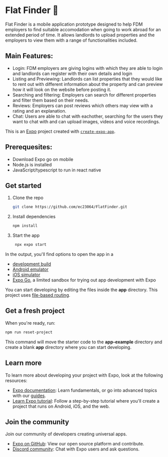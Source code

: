 # Flat Finder 👋

Flat Finder is a mobile application prototype designed to help FDM employers to find suitable accomodation when going to work abroad for an extended period of time. It allows landlords to upload properties and the employers to view them with a range of functionalities included.

## Main Features:

- Login: FDM employers are giving logins with which they are able to login and landlords can register with their own details and login
- Listing and Previewing: Landlords can list properties that they would like to rent out with different information about the property and can preview how it will look on the website before posting it.
- Searching and filtering: Employers can search for different properties and filter them based on their needs.
- Reviews: Employers can post reviews which others may view with a rating and an explanation.
- Chat: Users are able to chat with eachother, searching for the users they want to chat with and can upload images, videos and voice recordings.

This is an [Expo](https://expo.dev) project created with [`create-expo-app`](https://www.npmjs.com/package/create-expo-app).

## Prerequesites:

- Download Expo go on mobile
- Node.js is installed
- JavaScript/typescript to run in react native

## Get started

1. Clone the repo

   ```bash
   git clone https://github.com/ec23064/FlatFinder.git
   ```

2. Install dependencies

   ```bash
   npm install
   ```

3. Start the app

   ```bash
    npx expo start
   ```


In the output, you'll find options to open the app in a

- [development build](https://docs.expo.dev/develop/development-builds/introduction/)
- [Android emulator](https://docs.expo.dev/workflow/android-studio-emulator/)
- [iOS simulator](https://docs.expo.dev/workflow/ios-simulator/)
- [Expo Go](https://expo.dev/go), a limited sandbox for trying out app development with Expo

You can start developing by editing the files inside the **app** directory. This project uses [file-based routing](https://docs.expo.dev/router/introduction).

## Get a fresh project

When you're ready, run:

```bash
npm run reset-project
```

This command will move the starter code to the **app-example** directory and create a blank **app** directory where you can start developing.

## Learn more

To learn more about developing your project with Expo, look at the following resources:

- [Expo documentation](https://docs.expo.dev/): Learn fundamentals, or go into advanced topics with our [guides](https://docs.expo.dev/guides).
- [Learn Expo tutorial](https://docs.expo.dev/tutorial/introduction/): Follow a step-by-step tutorial where you'll create a project that runs on Android, iOS, and the web.

## Join the community

Join our community of developers creating universal apps.

- [Expo on GitHub](https://github.com/expo/expo): View our open source platform and contribute.
- [Discord community](https://chat.expo.dev): Chat with Expo users and ask questions.
